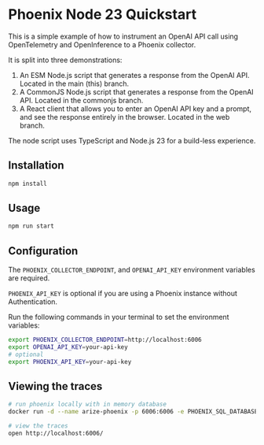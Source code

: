 # Phoenix Node 23 Quickstart

This is a simple example of how to instrument an OpenAI API call using OpenTelemetry and OpenInference to a Phoenix collector.

It is split into three demonstrations:

1. An ESM Node.js script that generates a response from the OpenAI API. Located in the main (this) branch.
2. A CommonJS Node.js script that generates a response from the OpenAI API. Located in the commonjs branch.
3. A React client that allows you to enter an OpenAI API key and a prompt, and see the response entirely in the browser. Located in the web branch.

The node script uses TypeScript and Node.js 23 for a build-less experience.

## Installation

```bash
npm install
```

## Usage

```bash
npm run start
```

## Configuration

The `PHOENIX_COLLECTOR_ENDPOINT`, and `OPENAI_API_KEY` environment variables are required.

`PHOENIX_API_KEY` is optional if you are using a Phoenix instance without Authentication.

Run the following commands in your terminal to set the environment variables:

```bash
export PHOENIX_COLLECTOR_ENDPOINT=http://localhost:6006
export OPENAI_API_KEY=your-api-key
# optional
export PHOENIX_API_KEY=your-api-key
```

## Viewing the traces

```bash
# run phoenix locally with in memory database
docker run -d --name arize-phoenix -p 6006:6006 -e PHOENIX_SQL_DATABASE_URL="sqlite:///:memory:" arizephoenix/phoenix:latest

# view the traces
open http://localhost:6006/
```
